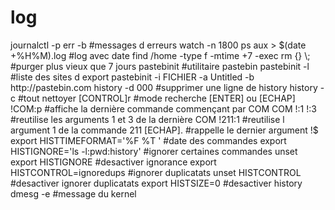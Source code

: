 # log

journalctl -p err -b                               #messages d erreurs
watch -n 1800 ps aux > $(date +%H%M).log           #log avec date
find /home -type f -mtime +7 -exec rm {} \;        #purger plus vieux que 7 jours
pastebinit                                         #utilitaire pastebin
pastebinit -l                                      #liste des sites d export
pastebinit -i FICHIER -a Untitled -b http://pastebin.com
history -d 000                                     #supprimer une ligne de history
history -c                                         #tout nettoyer
[CONTROL]r                                         #mode recherche [ENTER] ou [ECHAP]
!COM:p                            #affiche la dernière commande commençant par COM
COM !:1 !:3                       #reutilise les arguments 1 et 3 de la dernière
COM !211:1                        #reutilise l argument 1 de la commande 211
[ECHAP].                          #rappelle le dernier argument
!$
export HISTTIMEFORMAT='%F %T '                     #date des commandes
export HISTIGNORE='ls -l:pwd:history'              #ignorer certaines commandes
unset export HISTIGNORE                            #desactiver ignorance
export HISTCONTROL=ignoredups                      #ignorer duplicatats
unset HISTCONTROL                                  #desactiver ignorer duplicatats
export HISTSIZE=0                                  #desactiver history
dmesg -e                                           #message du kernel
